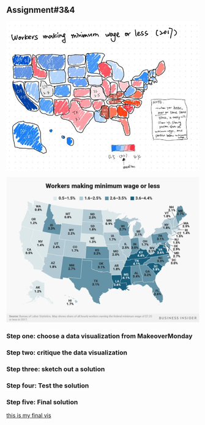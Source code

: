 ## Assignment#3&4
![this is an image](ass3&4_sketch.jpg)

![this is the original visualization](ass3&4_original.jpg)
### Step one: choose a data visualization from MakeoverMonday

### Step two: critique the data visualization

### Step three: sketch out a solution

### Step four: Test the solution

### Step five: Final solution
[this is my final vis](ass3&4_finalViz.md)
